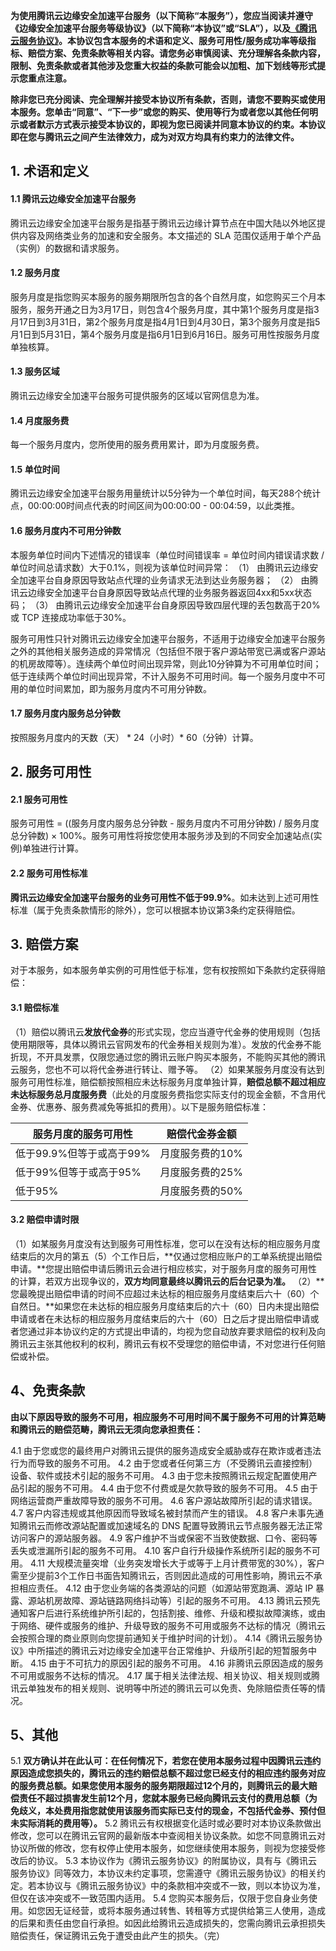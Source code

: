 **为使用腾讯云边缘安全加速平台服务（以下简称“本服务”），您应当阅读并遵守《边缘安全加速平台服务等级协议》（以下简称“本协议”或“SLA”），以及[《腾讯云服务协议》](https://cloud.tencent.com/document/product/301/1967)。本协议包含本服务的术语和定义、服务可用性/服务成功率等级指标、赔偿方案、免责条款等相关内容。请您务必审慎阅读、充分理解各条款内容，限制、免责条款或者其他涉及您重大权益的条款可能会以加粗、加下划线等形式提示您重点注意。**

**除非您已充分阅读、完全理解并接受本协议所有条款，否则，请您不要购买或使用本服务。您单击“同意”、“下一步”或您的购买、使用等行为或者您以其他任何明示或者默示方式表示接受本协议的，即视为您已阅读并同意本协议的约束。本协议即在您与腾讯云之间产生法律效力，成为对双方均具有约束力的法律文件。**

## 1. 术语和定义
#### 1.1 腾讯云边缘安全加速平台服务
腾讯云边缘安全加速平台服务是指基于腾讯云边缘计算节点在中国大陆以外地区提供内容及网络类业务的加速和安全服务。本文描述的 SLA 范围仅适用于单个产品（实例）的数据和请求服务。

#### 1.2 服务月度
服务月度是指您购买本服务的服务期限所包含的各个自然月度，如您购买三个月本服务，服务开通之日为3月17日，则包含4个服务月度，其中第1个服务月度是指3月17日到3月31日，第2个服务月度是指4月1日到4月30日，第3个服务月度是指5月1日到5月31日，第4个服务月度是指6月1日到6月16日。服务可用性按服务月度单独核算。

#### 1.3 服务区域
腾讯云边缘安全加速平台服务可提供服务的区域以官网信息为准。

#### 1.4 月度服务费
每一个服务月度内，您所使用的服务费用累计，即为月度服务费。

#### 1.5 单位时间
腾讯云边缘安全加速平台服务用量统计以5分钟为一个单位时间，每天288个统计点，00:00:00时间点代表的时间区间为00:00:00 - 00:04:59，以此类推。

#### 1.6 服务月度内不可用分钟数
本服务单位时间内下述情况的错误率（单位时间错误率 = 单位时间内错误请求数 / 单位时间总请求数）大于0.1%，则视为该单位时间异常：
（1） 由腾讯云边缘安全加速平台自身原因导致站点代理的业务请求无法到达业务服务器；
（2） 由腾讯云边缘安全加速平台自身原因导致站点代理的业务服务器返回4xx和5xx状态码；
（3） 由腾讯云边缘安全加速平台自身原因导致四层代理的丢包数高于20%或 TCP 连接成功率低于30%。

服务可用性只针对腾讯云边缘安全加速平台服务，不适用于边缘安全加速平台服务之外的其他相关服务造成的异常情况（包括但不限于客户源站带宽已满或客户源站的机房故障等）。连续两个单位时间出现异常，则此10分钟算为不可用单位时间；低于连续两个单位时间出现异常，不计入服务不可用时间。每一个服务月度中不可用的单位时间累加，即为服务月度内不可用分钟数。

#### 1.7 服务月度内服务总分钟数
按照服务月度内的天数（天） * 24（小时）* 60（分钟）计算。

## 2. 服务可用性
#### 2.1 服务可用性
服务可用性 = ((服务月度内服务总分钟数 - 服务月度内不可用分钟数) / 服务月度总分钟数) × 100%。服务可用性将按您使用本服务涉及到的不同安全加速站点(实例)单独进行计算。

#### 2.2 服务可用性标准
**腾讯云边缘安全加速平台服务的业务可用性不低于99.9%**。如未达到上述可用性标准（属于免责条款情形的除外），您可以根据本协议第3条约定获得赔偿。

## 3. 赔偿方案
对于本服务，如本服务单实例的可用性低于标准，您有权按照如下条款约定获得赔偿：

#### 3.1 赔偿标准
（1）赔偿以腾讯云**发放代金券**的形式实现，您应当遵守代金券的使用规则（包括使用期限等，具体以腾讯云官网发布的代金券相关规则为准）。发放的代金券不能折现，不开具发票，仅限您通过您的腾讯云账户购买本服务，不能购买其他的腾讯云服务，您也不可以将代金券进行转让、赠予等。
（2）如果某服务月度没有达到服务可用性标准，赔偿额按照相应未达标服务月度单独计算，**赔偿总额不超过相应未达标服务总月度服务费**（此处的月度服务费指您实际支付的现金金额，不含用代金券、优惠券、服务费减免等抵扣的费用）。以下是服务赔偿标准：

| **服务月度的服务可用性** | **赔偿代金券金额** |
| ------------------------ | ------------------ |
| 低于99.9%但等于或高于99% | 月度服务费的10%    |
| 低于99%但等于或高于95%   | 月度服务费的25%    |
| 低于95%                  | 月度服务费的50%    |

#### 3.2 赔偿申请时限
（1）如某服务月度没有达到服务可用性标准，您可以在没有达标的相应服务月度结束后的次月的第五（5）个工作日后，**仅通过您相应账户的工单系统提出赔偿申请。**您提出赔偿申请后腾讯云会进行相应核实，对于服务月度的服务可用性的计算，若双方出现争议的，**双方均同意最终以腾讯云的后台记录为准。**
（2）**您最晚提出赔偿申请的时间不应超过未达标的相应服务月度结束后六十（60）个自然日。**如果您在未达标的相应服务月度结束后的六十（60）日内未提出赔偿申请或者在未达标的相应服务月度结束后的六十（60）日之后才提出赔偿申请或者您通过非本协议约定的方式提出申请的，均视为您自动放弃要求赔偿的权利及向腾讯云主张其他权利的权利，腾讯云有权不受理您的赔偿申请，不对您进行任何赔偿或补偿。

## 4、免责条款
**由以下原因导致的服务不可用，相应服务不可用时间不属于服务不可用的计算范畴和腾讯云的赔偿范畴，腾讯云无须向您承担责任：**

4.1 由于您或您的最终用户对腾讯云提供的服务造成安全威胁或存在欺诈或者违法行为而导致的服务不可用。
4.2 由于您或者任何第三方（不受腾讯云直接控制）设备、软件或技术引起的服务不可用。
4.3 由于您未按照腾讯云规定配置使用产品引起的服务不可用。
4.4 由于您不付费或是欠款导致的服务不可用。
4.5 由于网络运营商严重故障导致的服务不可用。
4.6 客户源站故障所引起的请求错误。
4.7 客户内容违规或其他原因而导致域名被封禁而产生的错误。
4.8 客户未事先通知腾讯云而修改源站配置或加速域名的 DNS 配置导致腾讯云节点服务器无法正常访问客户的源站服务器。
4.9 客户维护不当或保密不当致使数据、口令、密码等丢失或泄漏所引起的服务不可用。
4.10 客户自行升级操作系统所引起的服务不可用。
4.11 大规模流量突增（业务突发增长大于或等于上月计费带宽的30%），客户需至少提前3个工作日书面告知腾讯云，否则因此造成的可用性影响，腾讯云不承担相应责任。
4.12 由于您业务端的各类源站的问题（如源站带宽跑满、源站 IP 暴露、源站机房故障、源站链路网络抖动等）引起的服务不可用。
4.13 腾讯云预先通知客户后进行系统维护所引起的，包括割接、维修、升级和模拟故障演练，或由于网络、硬件或服务的维护、升级导致的服务不可用或服务不达标的情况（腾讯云会按照合理的商业原则向您提前通知关于维护时间的计划）。
4.14《腾讯云服务协议》中所描述的腾讯云对边缘安全加速平台正常维护、升级所引起的短暂服务中断。
4.15 由于不可抗力的原因引起的服务不可用。
4.16 非腾讯云原因造成的服务不可用或服务不达标的情况。
4.17 属于相关法律法规、相关协议、相关规则或腾讯云单独发布的相关规则、说明等中所述的腾讯云可以免责、免除赔偿责任等的情况。

## 5、其他
5.1 **双方确认并在此认可：在任何情况下，若您在使用本服务过程中因腾讯云违约原因造成您损失的，腾讯云的违约赔偿总额不超过您已经支付的相应违约服务对应的服务费总额。如果您使用本服务的服务期限超过12个月的，则腾讯云的最大赔偿责任不超过损害发生前12个月，您就本服务已经向腾讯云支付的费用总额（为免歧义，本处费用指您就使用该服务而实际已支付的现金，不包括代金券、预付但未实际消耗的费用等）。**
5.2 腾讯云有权根据变化适时或必要时对本协议条款做出修改，您可以在腾讯云官网的最新版本中查阅相关协议条款。如您不同意腾讯云对协议所做的修改，您有权停止使用本服务，如您继续使用本服务，则视为您接受修改后的协议。
5.3 本协议作为《腾讯云服务协议》的附属协议，具有与《腾讯云服务协议》同等效力，本协议未约定事项，您需遵守《腾讯云服务协议》的相关约定。若本协议与《腾讯云服务协议》中的条款相冲突或不一致，则以本协议为准，但仅在该冲突或不一致范围内适用。
5.4 您购买本服务后，仅限于您自身业务使用。如您因无证经营，或将本服务通过转售、转租等方式提供给第三人使用，造成的后果和责任由您自行承担。如因此给腾讯云造成损失的，您需向腾讯云承担损失赔偿责任，保证腾讯云免于遭受由此产生的损失。（完）

